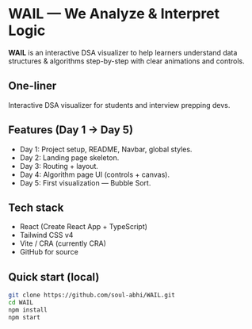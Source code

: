 # WAIL — We Analyze & Interpret Logic

**WAIL** is an interactive DSA visualizer to help learners understand data structures & algorithms step-by-step with clear animations and controls.

## One-liner
Interactive DSA visualizer for students and interview prepping devs.

## Features (Day 1 → Day 5)
- Day 1: Project setup, README, Navbar, global styles.
- Day 2: Landing page skeleton.
- Day 3: Routing + layout.
- Day 4: Algorithm page UI (controls + canvas).
- Day 5: First visualization — Bubble Sort.

## Tech stack
- React (Create React App + TypeScript)
- Tailwind CSS v4
- Vite / CRA (currently CRA)
- GitHub for source

## Quick start (local)
```bash
git clone https://github.com/soul-abhi/WAIL.git
cd WAIL
npm install
npm start
